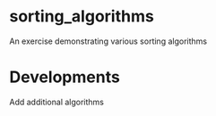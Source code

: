 # sorting_algorithms
An exercise demonstrating various sorting algorithms

# Developments
Add additional algorithms
